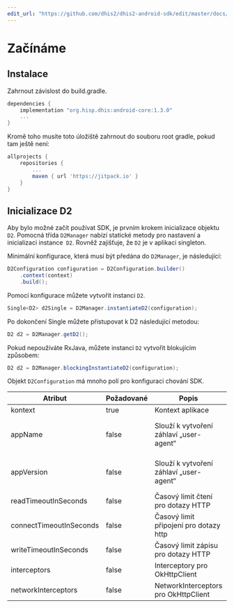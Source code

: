 ```yaml
---
edit_url: "https://github.com/dhis2/dhis2-android-sdk/edit/master/docs/content/developer/getting-started.md" 
---
```

# Začínáme

<!--DHIS2-SECTION-ID:getting_started-->

## Instalace

<!--DHIS2-SECTION-ID:installation-->

Zahrnout závislost do build.gradle.

```gradle
dependencies {
    implementation "org.hisp.dhis:android-core:1.3.0"
    ...
}
```

Kromě toho musíte toto úložiště zahrnout do souboru root gradle, pokud tam ještě není:

```gradle
allprojects {
    repositories {
        ...
        maven { url 'https://jitpack.io' }
    }
}
```

## Inicializace D2

<!--TODO-->

<!--DHIS2-SECTION-ID:initialization-->

Aby bylo možné začít používat SDK, je prvním krokem inicializace objektu `D2`. Pomocná třída `D2Manager` nabízí statické metody pro nastavení a inicializaci instance` D2`. Rovněž zajišťuje, že `D2` je v aplikaci singleton.

Minimální konfigurace, která musí být předána do `D2Manager`, je následující:

```java
D2Configuration configuration = D2Configuration.builder()
    .context(context)
    .build();
```

Pomocí konfigurace můžete vytvořit instanci `D2`.

```java
Single<D2> d2Single = D2Manager.instantiateD2(configuration);
```

Po dokončení Single můžete přistupovat k D2 následující metodou:

```java
D2 d2 = D2Manager.getD2();
```

Pokud nepoužíváte RxJava, můžete instanci `D2` vytvořit blokujícím způsobem:

```java
D2 d2 = D2Manager.blockingInstantiateD2(configuration);
```

Objekt `D2Configuration` má mnoho polí pro konfiguraci chování SDK.

|  Atribut    |   Požadované    |   Popis | Výchozí
|-|-|-|-|
| kontext       | true          | Kontext aplikace | -
| appName       | false         | Slouží k vytvoření záhlaví „user-agent“ | Z manifestu pro Android
| appVersion    | false         | Slouží k vytvoření záhlaví „user-agent“ | Z manifestu pro Android
| readTimeoutInSeconds | false  | Časový limit čtení pro dotazy HTTP | 30 sekund
| connectTimeoutInSeconds | false | Časový limit připojení pro dotazy http | 30 sekund
| writeTimeoutInSeconds | false | Časový limit zápisu pro dotazy HTTP | 30 sekund
| interceptors  | false         | Interceptory pro OkHttpClient | Žádný
| networkInterceptors | false   | NetworkInterceptors pro OkHttpClient | Žádný


